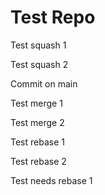# Test Repo

Test squash 1

Test squash 2

Commit on main

Test merge 1

Test merge 2

Test rebase 1

Test rebase 2

Test needs rebase 1

